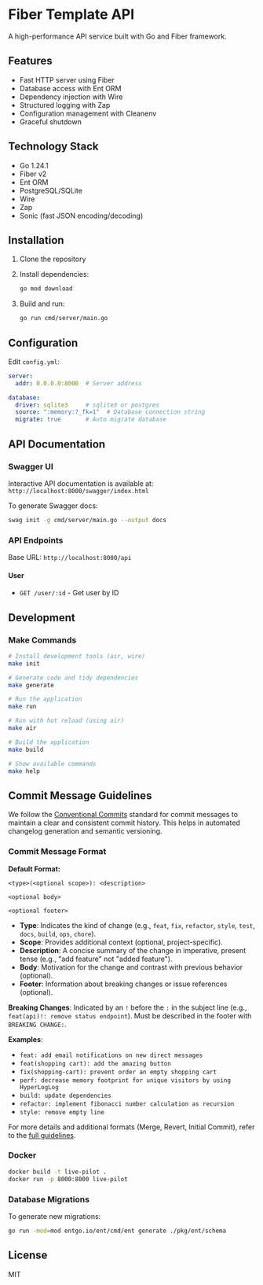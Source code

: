 # Fiber Template API

A high-performance API service built with Go and Fiber framework.

## Features

- Fast HTTP server using Fiber
- Database access with Ent ORM
- Dependency injection with Wire
- Structured logging with Zap
- Configuration management with Cleanenv
- Graceful shutdown

## Technology Stack

- Go 1.24.1
- Fiber v2
- Ent ORM
- PostgreSQL/SQLite
- Wire
- Zap
- Sonic (fast JSON encoding/decoding)

## Installation

1. Clone the repository
2. Install dependencies:

   ```bash
   go mod download
   ```

3. Build and run:

   ```bash
   go run cmd/server/main.go
   ```

## Configuration

Edit `config.yml`:

```yaml
server:
  addr: 0.0.0.0:8000  # Server address

database:
  driver: sqlite3     # sqlite3 or postgres
  source: ":memory:?_fk=1"  # Database connection string
  migrate: true       # Auto migrate database
```

## API Documentation

### Swagger UI

Interactive API documentation is available at:  
`http://localhost:8000/swagger/index.html`

To generate Swagger docs:

```bash
swag init -g cmd/server/main.go --output docs
```

### API Endpoints

Base URL: `http://localhost:8000/api`

#### User

- `GET /user/:id` - Get user by ID

## Development

### Make Commands

```bash
# Install development tools (air, wire)
make init

# Generate code and tidy dependencies
make generate

# Run the application
make run

# Run with hot reload (using air)
make air

# Build the application
make build

# Show available commands
make help
```

## Commit Message Guidelines

We follow the [Conventional Commits](https://www.conventionalcommits.org/) standard for commit messages to maintain a clear and consistent commit history. This helps in automated changelog generation and semantic versioning.

### Commit Message Format

**Default Format:**

```text
<type>(<optional scope>): <description>

<optional body>

<optional footer>
```

- **Type**: Indicates the kind of change (e.g., `feat`, `fix`, `refactor`, `style`, `test`, `docs`, `build`, `ops`, `chore`).
- **Scope**: Provides additional context (optional, project-specific).
- **Description**: A concise summary of the change in imperative, present tense (e.g., "add feature" not "added feature").
- **Body**: Motivation for the change and contrast with previous behavior (optional).
- **Footer**: Information about breaking changes or issue references (optional).

**Breaking Changes**: Indicated by an `!` before the `:` in the subject line (e.g., `feat(api)!: remove status endpoint`). Must be described in the footer with `BREAKING CHANGE:`.

**Examples**:

- `feat: add email notifications on new direct messages`
- `feat(shopping cart): add the amazing button`
- `fix(shopping-cart): prevent order an empty shopping cart`
- `perf: decrease memory footprint for unique visitors by using HyperLogLog`
- `build: update dependencies`
- `refactor: implement fibonacci number calculation as recursion`
- `style: remove empty line`

For more details and additional formats (Merge, Revert, Initial Commit), refer to the [full guidelines](https://gist.github.com/qoomon/5dfcdf8eec66a051ecd85625518cfd13).

### Docker

```bash
docker build -t live-pilot .
docker run -p 8000:8000 live-pilot
```

### Database Migrations

To generate new migrations:

```bash
go run -mod=mod entgo.io/ent/cmd/ent generate ./pkg/ent/schema
```

## License

MIT
